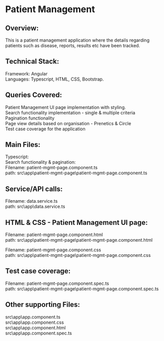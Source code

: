 # Patient Management

## Overview:
This is a patient management application where the details regarding patients such as disease, reports, results etc have been tracked.

## Technical Stack: <br>
Framework:  Angular <br> 
Languages: Typescript, HTML, CSS, Bootstrap. <br>

## Queries Covered: <br>
Patient Management UI page implementation with styling. <br>
Search functionality implementation - single & multiple criteria <br>
Pagination functionality <br>
Page view details based on organisation - Prenetics & Circle <br>
Test case coverage for the application <br>

## Main Files: <br>
Typescript: <br>
Search functionality & pagination: <br>
Filename: patient-mgmt-page.component.ts <br>
path: src\app\patient-mgmt-page\patient-mgmt-page.component.ts <br>

## Service/API calls: <br>
Filename: data.service.ts <br>
path: src\app\data.service.ts <br>

## HTML & CSS - Patient Management UI page: <br>
Filename: patient-mgmt-page.component.html <br>
path: src\app\patient-mgmt-page\patient-mgmt-page.component.html <br>

Filename: patient-mgmt-page.component.css <br>
path: src\app\patient-mgmt-page\patient-mgmt-page.component.css <br>

## Test case coverage: <br>
Filename: patient-mgmt-page.component.spec.ts <br>
path: src\app\patient-mgmt-page\patient-mgmt-page.component.spec.ts <br>

## Other supporting Files: <br>
src\app\app.component.ts <br>
src\app\app.component.css <br>
src\app\app.component.html <br>
src\app\app.component.spec.ts <br>
